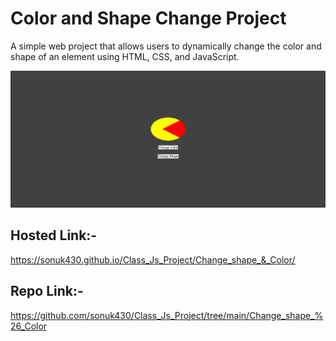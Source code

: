 # Color and Shape Change Project

A simple web project that allows users to dynamically change the color and shape of an element using HTML, CSS, and JavaScript.

![Alt text](image.png)

## Hosted Link:-
https://sonuk430.github.io/Class_Js_Project/Change_shape_&_Color/
## Repo Link:- 
https://github.com/sonuk430/Class_Js_Project/tree/main/Change_shape_%26_Color